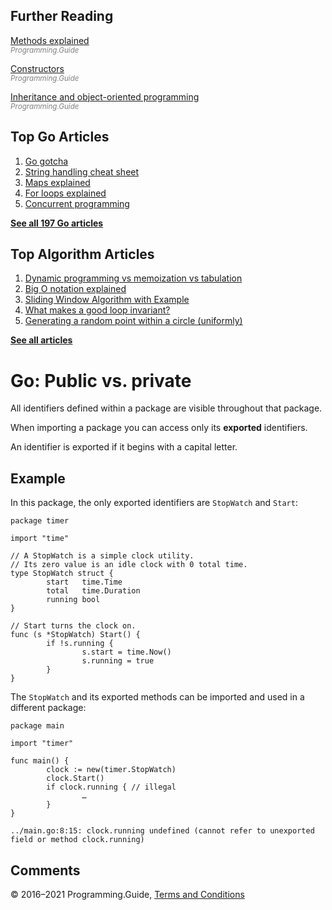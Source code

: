 ## Further Reading

[Methods explained](methods-explained.html)  
<span style="color: grey; font-style: italic; font-size: smaller">Programming.Guide</span>

[Constructors](constructor-best-practice.html)  
<span style="color: grey; font-style: italic; font-size: smaller">Programming.Guide</span>

[Inheritance and object-oriented programming](inheritance-object-oriented.html)  
<span style="color: grey; font-style: italic; font-size: smaller">Programming.Guide</span>

## Top Go Articles

1.  [Go gotcha](go-gotcha.html)
2.  [String handling cheat sheet](string-functions-reference-cheat-sheet.html)
3.  [Maps explained](maps-explained.html)
4.  [For loops explained](for-loop.html)
5.  [Concurrent programming](go-concurrency-tutorial.html)

[**See all 197 Go articles**](index.html)

## Top Algorithm Articles

1.  [Dynamic programming vs memoization vs tabulation](../dynamic-programming-vs-memoization-vs-tabulation.html)
2.  [Big O notation explained](../big-o-notation-explained.html)
3.  [Sliding Window Algorithm with Example](../sliding-window-example.html)
4.  [What makes a good loop invariant?](../what-makes-a-good-loop-invariant.html)
5.  [Generating a random point within a circle (uniformly)](../random-point-within-circle.html)

[**See all articles**](../index.html)

# Go: Public vs. private

All identifiers defined within a package are visible throughout that package.

When importing a package you can access only its **exported** identifiers.

An identifier is exported if it begins with a capital letter.

## Example

In this package, the only exported identifiers are `StopWatch` and `Start`:

    package timer

    import "time"

    // A StopWatch is a simple clock utility.
    // Its zero value is an idle clock with 0 total time.
    type StopWatch struct {
            start   time.Time
            total   time.Duration
            running bool
    }

    // Start turns the clock on.
    func (s *StopWatch) Start() {
            if !s.running {
                    s.start = time.Now()
                    s.running = true
            }
    }

The `StopWatch` and its exported methods can be imported and used in a different package:

    package main

    import "timer"

    func main() {
            clock := new(timer.StopWatch)
            clock.Start()
            if clock.running { // illegal
                    …
            }
    }

    ../main.go:8:15: clock.running undefined (cannot refer to unexported field or method clock.running)

## Comments



© 2016–2021 Programming.Guide, [Terms and Conditions](../terms-and-conditions.html)
